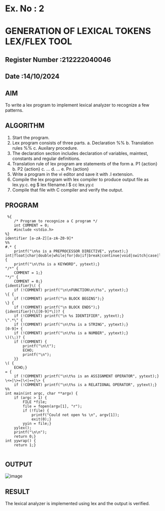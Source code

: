 # Ex. No : 2	
# GENERATION OF LEXICAL TOKENS LEX/FLEX TOOL
## Register Number :212222040046
## Date :14/10/2024 

## AIM   
To write a lex program to implement lexical analyzer to recognize a few patterns.

## ALGORITHM
1.	Start the program.
2.	Lex program consists of three parts.
    a.	Declaration %%
    b.	Translation rules %%
    c.	Auxilary procedure.
3.	The declaration section includes declaration of variables, maintest, constants and regular definitions.
4.	Translation rule of lex program are statements of the form
    a.	P1 {action}
    b.	P2 {action}
    c.	…
    d.	…
    e.	Pn {action}
5.	Write a program in the vi editor and save it with .l extension.
6.	Compile the lex program with lex compiler to produce output file as lex.yy.c. eg $ lex filename.l $ cc lex.yy.c
7.	Compile that file with C compiler and verify the output.

## PROGRAM
```
 %{
    /* Program to recognize a C program */
    int COMMENT = 0;
    #include <stdio.h>
%}
identifier [a-zA-Z][a-zA-Z0-9]*
%%
#.* {
    printf("\n%s is a PREPROCESSOR DIRECTIVE", yytext);}
int|float|char|double|while|for|do|if|break|continue|void|switch|case|long|struct|const|typedef|return|else|goto {
    printf("\n\t%s is a KEYWORD", yytext);}
"/*" {
    COMMENT = 1;}
"*/" {
    COMMENT = 0;}
{identifier}\( {
    if (!COMMENT) printf("\n\nFUNCTION\n\t%s", yytext);}
\{ {
    if (!COMMENT) printf("\n BLOCK BEGINS");}
\} {
    if (!COMMENT) printf("\n BLOCK ENDS");}
{identifier}(\[[0-9]*\])? {
    if (!COMMENT) printf("\n %s IDENTIFIER", yytext);}
\".*\" {
    if (!COMMENT) printf("\n\t%s is a STRING", yytext);}
[0-9]+ {
    if (!COMMENT) printf("\n\t%s is a NUMBER", yytext);}
\)(\;)? {
    if (!COMMENT) {
        printf("\n\t");
        ECHO;
        printf("\n");
    }}
\( {
    ECHO;}
= {
    if (!COMMENT) printf("\n\t%s is an ASSIGNMENT OPERATOR", yytext);}
\<=|\>=|\<|==|\> {
    if (!COMMENT) printf("\n\t%s is a RELATIONAL OPERATOR", yytext);}
%%
int main(int argc, char **argv) {
    if (argc > 1) {
        FILE *file;
        file = fopen(argv[1], "r");
        if (!file) {
            printf("Could not open %s \n", argv[1]);
            exit(0);}
        yyin = file;}
    yylex();
    printf("\n\n");
    return 0;}
int yywrap() {
    return 1;}
       
```
## OUTPUT 
![image](https://github.com/user-attachments/assets/f817200d-7b06-46bf-a848-c3d68ac99c0a)

## RESULT
The lexical analyzer is implemented using lex and the output is verified.
